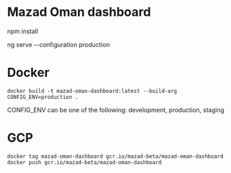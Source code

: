 # Mazad Oman dashboard

npm install

ng serve --configuration production
# Docker
```
docker build -t mazad-oman-dashboard:latest --build-arg CONFIG_ENV=production .
```
CONFIG_ENV can be one of the following: development, production, staging
# GCP
```
docker tag mazad-oman-dashboard gcr.io/mazad-beta/mazad-oman-dashboard
docker push gcr.io/mazad-beta/mazad-oman-dashboard
```